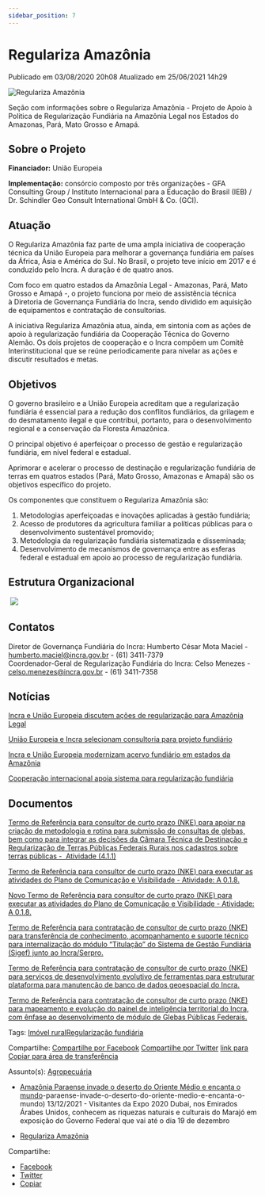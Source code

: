 ```yaml
---
sidebar_position: 7
---
```


# Regulariza Amazônia

Publicado em 03/08/2020 20h08 Atualizado em 25/06/2021 14h29

![Regulariza Amazônia](https://www.gov.br/incra/pt-br/assuntos/governanca-fundiaria/marcaregularizahorizontal.png/@@images/cb7f2d7e-83d4-4e70-b427-b18403091c99.png)

Seção com informações sobre o Regulariza Amazônia - Projeto de Apoio à Politica de Regularização Fundiária na Amazônia Legal nos Estados do Amazonas, Pará, Mato Grosso e Amapá.

## Sobre o Projeto
  
**Financiador:** União Europeia

**Implementação:** consórcio composto por três organizações - GFA Consulting Group / Instituto Internacional para a Educação do Brasil (IEB) / Dr. Schindler Geo Consult International GmbH & Co. (GCI).

## Atuação

O Regulariza Amazônia faz parte de uma ampla iniciativa de cooperação técnica da União Europeia para melhorar a governança fundiária em países da África, Ásia e América do Sul. No Brasil, o projeto teve início em 2017 e é conduzido pelo Incra. A duração é de quatro anos.

Com foco em quatro estados da Amazônia Legal - Amazonas, Pará, Mato Grosso e Amapá -, o projeto funciona por meio de assistência técnica à Diretoria de Governança Fundiária do Incra, sendo dividido em aquisição de equipamentos e contratação de consultorias.

A iniciativa Regulariza Amazônia atua, ainda, em sintonia com as ações de apoio à regularização fundiária da Cooperação Técnica do Governo Alemão. Os dois projetos de cooperação e o Incra compõem um Comitê Interinstitucional que se reúne periodicamente para nivelar as ações e discutir resultados e metas.

## Objetivos

O governo brasileiro e a União Europeia acreditam que a regularização fundiária é essencial para a redução dos conflitos fundiários, da grilagem e do desmatamento ilegal e que contribui, portanto, para o desenvolvimento regional e a conservação da Floresta Amazônica.

O principal objetivo é aperfeiçoar o processo de gestão e regularização fundiária, em nível federal e estadual.

Aprimorar e acelerar o processo de destinação e regularização fundiária de terras em quatros estados (Pará, Mato Grosso, Amazonas e Amapá) são os objetivos específico do projeto.

Os componentes que constituem o Regulariza Amazônia são:  
1. Metodologias aperfeiçoadas e inovações aplicadas à gestão fundiária;  
2. Acesso de produtores da agricultura familiar a políticas públicas para o desenvolvimento sustentável promovido;  
3. Metodologia da regularização fundiária sistematizada e disseminada;  
4. Desenvolvimento de mecanismos de governança entre as esferas federal e estadual em apoio ao processo de regularização fundiária.

## Estrutura Organizacional

 ![ ](https://www.gov.br/incra/pt-br/assuntos/governanca-fundiaria/estruturaregularizaamazonia.jpg/@@images/5baaa6e5-8bed-411d-b23e-9694cbad2be7.jpeg)

## Contatos

Diretor de Governança Fundiária do Incra: Humberto César Mota Maciel - humberto.maciel@incra.gov.br - (61) 3411-7379  
Coordenador-Geral de Regularização Fundiária do Incra: Celso Menezes - celso.menezes@incra.gov.br - (61) 3411-7358

## Notícias

[Incra e União Europeia discutem ações de regularização para Amazônia Legal](https://www.gov.br/incra/pt-br/assuntos/noticias/incra-e-uniao-europeia-discutem-acoes-de-regularizacao-para-amazonia-legal)

[União Europeia e Incra selecionam consultoria para projeto fundiário](https://www.gov.br/incra/pt-br/assuntos/noticias/uniao-europeia-e-incra-selecionam-consultoria-para-projeto-fundiario)

[Incra e União Europeia modernizam acervo fundiário em estados da Amazônia](https://www.gov.br/incra/pt-br/assuntos/noticias/incra-e-uniao-europeia-modernizam-acervo-fundiario-em-estados-da-amazonia)

[Cooperação internacional apoia sistema para regularização fundiária](https://www.gov.br/incra/pt-br/assuntos/noticias/cooperacao-internacional-apoia-sistema-para-regularizacao-fundiaria)  
  
  

## Documentos

[Termo de Referência para consultor de curto prazo (NKE) para apoiar na criação de metodologia e rotina para submissão de consultas de glebas, bem como para integrar as decisões da Câmara Técnica de Destinação e Regularização de Terras Públicas Federais Rurais nos cadastros sobre terras públicas -  Atividade (4.1.1)](https://www.gov.br/incra/pt-br/assuntos/governanca-fundiaria/TDR_Incra_REGULARIZA_AMAZONIA.pdf "Termo de Referência do Regulariza Amazônia") 

[Termo de Referência para consultor de curto prazo (NKE) para executar as atividades do Plano de Comunicação e Visibilidade - Atividade: A 0.1.8.](https://www.gov.br/incra/pt-br/assuntos/governanca-fundiaria/TR_comunicacao_visibilidade_final.pdf "Termo de referência de comunicação e visibilidade")

[Novo Termo de Referência para consultor de curto prazo (NKE) para executar as atividades do Plano de Comunicação e Visibilidade - Atividade: A 0.1.8.](https://www.gov.br/incra/pt-br/assuntos/governanca-fundiaria/TDR_comunicacao_visibilidade_novoprazo.pdf "Termo de referência de comunicação e visibilidade 2021")

[Termo de Referência para contratação de consultor de curto prazo (NKE) para transferência de conhecimento, acompanhamento e suporte técnico para internalização do módulo “Titulação” do Sistema de Gestão Fundiária (Sigef) junto ao Incra/Serpro.](https://www.gov.br/incra/pt-br/assuntos/governanca-fundiaria/TDR_SIGEF_titulacao.pdf "Termo de referência Sigef Titulação")

[Termo de Referência para contratação de consultor de curto prazo (NKE) para serviços de desenvolvimento evolutivo de ferramentas para estruturar plataforma para manutenção de banco de dados geoespacial do Incra.](https://www.gov.br/incra/pt-br/assuntos/governanca-fundiaria/TR_geonode.pdf "Termo de Referência Geonode")

[Termo de Referência para contratação de consultor de curto prazo (NKE) para mapeamento e evolução do painel de inteligência territorial do Incra, com ênfase ao desenvolvimento de módulo de Glebas Públicas Federais.](https://www.gov.br/incra/pt-br/assuntos/governanca-fundiaria/TRD_painel_monitoramento.pdf "Termo de referência Painel de Inteligência Territorial")

Tags: [Imóvel rural](https://www.gov.br/incra/pt-br/@@search?Subject%3Alist=Im%C3%B3vel%20rural)[Regularização fundiária](https://www.gov.br/incra/pt-br/@@search?Subject%3Alist=Regulariza%C3%A7%C3%A3o%20fundi%C3%A1ria)

Compartilhe: [Compartilhe por Facebook](http://www.facebook.com/sharer.php?u=https://www.gov.br/incra/pt-br/assuntos/governanca-fundiaria/regulariza-amazonia "Facebook") [Compartilhe por Twitter](https://twitter.com/share?text=Regulariza%20Amaz%C3%B4nia&url=https://www.gov.br/incra/resolveuid/2ba938ac1ebfded0ab1507a55a7dece3 "Twitter") [link para Copiar para área de transferência](https://www.gov.br/incra/pt-br/assuntos/governanca-fundiaria/regulariza-amazonia "Copiar para área de transferência")


Assunto(s): [Agropecuária](https://www.gov.br/incra/pt-br/@@search?skos%3Alist=http%3A%2F%2Fvocab.e.gov.br%2Fid%2Fgoverno%23agropecuaria)

*   [Amazônia Paraense invade o deserto do Oriente Médio e encanta o mundo](https://www.gov.br/mdh/pt-br/assuntos/noticias/2021/dezembro/)-paraense-invade-o-deserto-do-oriente-medio-e-encanta-o-mundo) 13/12/2021 - Visitantes da Expo 2020 Dubai, nos Emirados Árabes Unidos, conhecem as riquezas naturais e culturais do Marajó em exposição do Governo Federal que vai até o dia 19 de dezembro

*   [Regulariza Amazônia](https://www.gov.br/incra/pt-br/assuntos/governanca-fundiaria/regulariza-amazonia)

Compartilhe: 
 - [Facebook](http://www.facebook.com/sharer.php?u=https://www.gov.br/incra/pt-br/assuntos/governanca-fundiaria/regulariza-amazonia) 
 - [Twitter](https://twitter.com/share?text=Regulariza%20Amaz%C3%B4nia&url=https://www.gov.br/incra/resolveuid/2ba938ac1ebfded0ab1507a55a7dece3) 
 - [Copiar](https://www.gov.br/incra/pt-br/assuntos/governanca-fundiaria/regulariza-amazonia )
